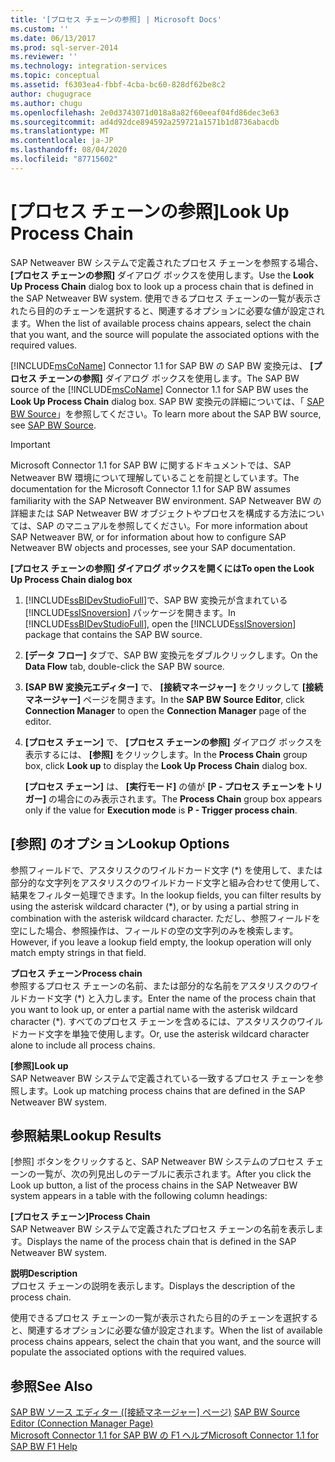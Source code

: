 ```yaml
---
title: '[プロセス チェーンの参照] | Microsoft Docs'
ms.custom: ''
ms.date: 06/13/2017
ms.prod: sql-server-2014
ms.reviewer: ''
ms.technology: integration-services
ms.topic: conceptual
ms.assetid: f6303ea4-fbbf-4cba-bc60-828df62be8c2
author: chugugrace
ms.author: chugu
ms.openlocfilehash: 2e0d3743071d018a8a82f60eeaf04fd86dec3e63
ms.sourcegitcommit: ad4d92dce894592a259721a1571b1d8736abacdb
ms.translationtype: MT
ms.contentlocale: ja-JP
ms.lasthandoff: 08/04/2020
ms.locfileid: "87715602"
---
```

# <a name="look-up-process-chain"></a><span data-ttu-id="42f1b-102">[プロセス チェーンの参照]</span><span class="sxs-lookup"><span data-stu-id="42f1b-102">Look Up Process Chain</span></span>
  <span data-ttu-id="42f1b-103">SAP Netweaver BW システムで定義されたプロセス チェーンを参照する場合、 **[プロセス チェーンの参照]** ダイアログ ボックスを使用します。</span><span class="sxs-lookup"><span data-stu-id="42f1b-103">Use the **Look Up Process Chain** dialog box to look up a process chain that is defined in the SAP Netweaver BW system.</span></span> <span data-ttu-id="42f1b-104">使用できるプロセス チェーンの一覧が表示されたら目的のチェーンを選択すると、関連するオプションに必要な値が設定されます。</span><span class="sxs-lookup"><span data-stu-id="42f1b-104">When the list of available process chains appears, select the chain that you want, and the source will populate the associated options with the required values.</span></span>  
  
 <span data-ttu-id="42f1b-105">[!INCLUDE[msCoName](../../includes/msconame-md.md)] Connector 1.1 for SAP BW の SAP BW 変換元は、 **[プロセス チェーンの参照]** ダイアログ ボックスを使用します。</span><span class="sxs-lookup"><span data-stu-id="42f1b-105">The SAP BW source of the [!INCLUDE[msCoName](../../includes/msconame-md.md)] Connector 1.1 for SAP BW uses the **Look Up Process Chain** dialog box.</span></span> <span data-ttu-id="42f1b-106">SAP BW 変換元の詳細については、「 [SAP BW Source](sap-bw-source.md)」を参照してください。</span><span class="sxs-lookup"><span data-stu-id="42f1b-106">To learn more about the SAP BW source, see [SAP BW Source](sap-bw-source.md).</span></span>  
  
> [!IMPORTANT]  
>  <span data-ttu-id="42f1b-107">Microsoft Connector 1.1 for SAP BW に関するドキュメントでは、SAP Netweaver BW 環境について理解していることを前提としています。</span><span class="sxs-lookup"><span data-stu-id="42f1b-107">The documentation for the Microsoft Connector 1.1 for SAP BW assumes familiarity with the SAP Netweaver BW environment.</span></span> <span data-ttu-id="42f1b-108">SAP Netweaver BW の詳細または SAP Netweaver BW オブジェクトやプロセスを構成する方法については、SAP のマニュアルを参照してください。</span><span class="sxs-lookup"><span data-stu-id="42f1b-108">For more information about SAP Netweaver BW, or for information about how to configure SAP Netweaver BW objects and processes, see your SAP documentation.</span></span>  
  
 <span data-ttu-id="42f1b-109">**[プロセス チェーンの参照] ダイアログ ボックスを開くには**</span><span class="sxs-lookup"><span data-stu-id="42f1b-109">**To open the Look Up Process Chain dialog box**</span></span>  
  
1.  <span data-ttu-id="42f1b-110">[!INCLUDE[ssBIDevStudioFull](../../includes/ssbidevstudiofull-md.md)]で、SAP BW 変換元が含まれている [!INCLUDE[ssISnoversion](../../includes/ssisnoversion-md.md)] パッケージを開きます。</span><span class="sxs-lookup"><span data-stu-id="42f1b-110">In [!INCLUDE[ssBIDevStudioFull](../../includes/ssbidevstudiofull-md.md)], open the [!INCLUDE[ssISnoversion](../../includes/ssisnoversion-md.md)] package that contains the SAP BW source.</span></span>  
  
2.  <span data-ttu-id="42f1b-111">**[データ フロー]** タブで、SAP BW 変換元をダブルクリックします。</span><span class="sxs-lookup"><span data-stu-id="42f1b-111">On the **Data Flow** tab, double-click the SAP BW source.</span></span>  
  
3.  <span data-ttu-id="42f1b-112">**[SAP BW 変換元エディター]** で、 **[接続マネージャー]** をクリックして **[接続マネージャー]** ページを開きます。</span><span class="sxs-lookup"><span data-stu-id="42f1b-112">In the **SAP BW Source Editor**, click **Connection Manager** to open the **Connection Manager** page of the editor.</span></span>  
  
4.  <span data-ttu-id="42f1b-113">**[プロセス チェーン]** で、 **[プロセス チェーンの参照]** ダイアログ ボックスを表示するには、 **[参照]** をクリックします。</span><span class="sxs-lookup"><span data-stu-id="42f1b-113">In the **Process Chain** group box, click **Look up** to display the **Look Up Process Chain** dialog box.</span></span>  
  
     <span data-ttu-id="42f1b-114">**[プロセス チェーン]** は、 **[実行モード]** の値が **[P - プロセス チェーンをトリガー]** の場合にのみ表示されます。</span><span class="sxs-lookup"><span data-stu-id="42f1b-114">The **Process Chain** group box appears only if the value for **Execution mode** is **P - Trigger process chain**.</span></span>  
  
## <a name="lookup-options"></a><span data-ttu-id="42f1b-115">[参照] のオプション</span><span class="sxs-lookup"><span data-stu-id="42f1b-115">Lookup Options</span></span>  
 <span data-ttu-id="42f1b-116">参照フィールドで、アスタリスクのワイルドカード文字 (\*) を使用して、または部分的な文字列をアスタリスクのワイルドカード文字と組み合わせて使用して、結果をフィルター処理できます。</span><span class="sxs-lookup"><span data-stu-id="42f1b-116">In the lookup fields, you can filter results by using the asterisk wildcard character (\*), or by using a partial string in combination with the asterisk wildcard character.</span></span> <span data-ttu-id="42f1b-117">ただし、参照フィールドを空にした場合、参照操作は、フィールドの空の文字列のみを検索します。</span><span class="sxs-lookup"><span data-stu-id="42f1b-117">However, if you leave a lookup field empty, the lookup operation will only match empty strings in that field.</span></span>  
  
 <span data-ttu-id="42f1b-118">**プロセス チェーン**</span><span class="sxs-lookup"><span data-stu-id="42f1b-118">**Process chain**</span></span>  
 <span data-ttu-id="42f1b-119">参照するプロセス チェーンの名前、または部分的な名前をアスタリスクのワイルドカード文字 (\*) と入力します。</span><span class="sxs-lookup"><span data-stu-id="42f1b-119">Enter the name of the process chain that you want to look up, or enter a partial name with the asterisk wildcard character (\*).</span></span> <span data-ttu-id="42f1b-120">すべてのプロセス チェーンを含めるには、アスタリスクのワイルドカード文字を単独で使用します。</span><span class="sxs-lookup"><span data-stu-id="42f1b-120">Or, use the asterisk wildcard character alone to include all process chains.</span></span>  
  
 <span data-ttu-id="42f1b-121">**[参照]**</span><span class="sxs-lookup"><span data-stu-id="42f1b-121">**Look up**</span></span>  
 <span data-ttu-id="42f1b-122">SAP Netweaver BW システムで定義されている一致するプロセス チェーンを参照します。</span><span class="sxs-lookup"><span data-stu-id="42f1b-122">Look up matching process chains that are defined in the SAP Netweaver BW system.</span></span>  
  
## <a name="lookup-results"></a><span data-ttu-id="42f1b-123">参照結果</span><span class="sxs-lookup"><span data-stu-id="42f1b-123">Lookup Results</span></span>  
 <span data-ttu-id="42f1b-124">[参照] ボタンをクリックすると、SAP Netweaver BW システムのプロセス チェーンの一覧が、次の列見出しのテーブルに表示されます。</span><span class="sxs-lookup"><span data-stu-id="42f1b-124">After you click the Look up button, a list of the process chains in the SAP Netweaver BW system appears in a table with the following column headings:</span></span>  
  
 <span data-ttu-id="42f1b-125">**[プロセス チェーン]**</span><span class="sxs-lookup"><span data-stu-id="42f1b-125">**Process Chain**</span></span>  
 <span data-ttu-id="42f1b-126">SAP Netweaver BW システムで定義されたプロセス チェーンの名前を表示します。</span><span class="sxs-lookup"><span data-stu-id="42f1b-126">Displays the name of the process chain that is defined in the SAP Netweaver BW system.</span></span>  
  
 <span data-ttu-id="42f1b-127">**説明**</span><span class="sxs-lookup"><span data-stu-id="42f1b-127">**Description**</span></span>  
 <span data-ttu-id="42f1b-128">プロセス チェーンの説明を表示します。</span><span class="sxs-lookup"><span data-stu-id="42f1b-128">Displays the description of the process chain.</span></span>  
  
 <span data-ttu-id="42f1b-129">使用できるプロセス チェーンの一覧が表示されたら目的のチェーンを選択すると、関連するオプションに必要な値が設定されます。</span><span class="sxs-lookup"><span data-stu-id="42f1b-129">When the list of available process chains appears, select the chain that you want, and the source will populate the associated options with the required values.</span></span>  
  
## <a name="see-also"></a><span data-ttu-id="42f1b-130">参照</span><span class="sxs-lookup"><span data-stu-id="42f1b-130">See Also</span></span>  
 <span data-ttu-id="42f1b-131">[SAP BW ソース エディター &#40;[接続マネージャー] ページ&#41;](sap-bw-source-editor-connection-manager-page.md) </span><span class="sxs-lookup"><span data-stu-id="42f1b-131">[SAP BW Source Editor &#40;Connection Manager Page&#41;](sap-bw-source-editor-connection-manager-page.md) </span></span>  
 [<span data-ttu-id="42f1b-132">Microsoft Connector 1.1 for SAP BW の F1 ヘルプ</span><span class="sxs-lookup"><span data-stu-id="42f1b-132">Microsoft Connector 1.1 for SAP BW F1 Help</span></span>](../microsoft-connector-for-sap-bw-f1-help.md)  
  
  

